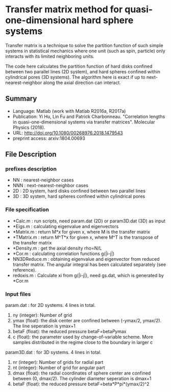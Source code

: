 # Transfer matrix method for quasi-one-dimensional hard sphere systems


Transfer matrix is a technique to solve the partition function of such simple systems in statistical mechanics where one unit (such as spin, particle) only interacts with its limited neighboring units.

The code here calculates the partition function of hard disks confined between two parallel lines (2D system), and hard spheres confined within cylindrical pores (3D systems). The algorithm here is exact if up to next-nearest-neighbor along the axial direction can interact.

## Summary

- Language: Matlab (work with Matlab R2016a, R2017a)
- Publication: Yi Hu, Lin Fu and Patrick Charbonneau. \"Correlation lengths in quasi-one-dimensional systems via transfer matrices\". Molecular Physics (2018). 
- URL: http://doi.org/10.1080/00268976.2018.1479543
- preprint access: arxiv:1804.00693

## File Description

### prefixes description
- NN : nearest-neighbor cases
- NNN : next-nearest-neighbor cases
- 2D : 2D system, hard disks confined between two parallel lines
- 3D : 3D system, hard spheres confined within cylindrical pores

### File specification
- \*Calc.m : run scripts, need param.dat (2D) or param3D.dat (3D) as input
- \*Eigs.m : calculating eigenvalue and eigenvectors
- \*Matrix.m : return M\*x for given x, where M is the transfer matrix
- \*TMatrix.m : return M^T\*x for given x, where M^T is the transpose of the transfer matrix
- \*Density.m : get the axial density rho=N/L 
- \*Cor.m : calculating correlation functions g(|i-j|)
- NN3DReduce.m : obtaining eigenvalue and eigenvector from reduced transfer matrix. The angular integral has been calculated separately (see reference).
- redoxis.m : Calculate xi from g(|i-j|), need gs.dat, which is generated by \*Cor.m

### Input files
param.dat : for 2D systems. 4 lines in total.

1. ny (integer): Number of grid
2. ymax (float): the disk center are confined between (-ymax/2, ymax/2). The line seperation is ymax+1
3. betaF (float): the reduced pressure betaF=beta*P*ymax
4. c (float): the parameter used by change-of-variable scheme. More samples distributed in the regime close to the boundary in larger c

param3D.dat : for 3D systems. 4 lines in total.

1. nr (integer): Number of grids for radial part
2. nt (integer): Number of grid for angular part
3. dmax (float): the radial coordinates of sphere center are confined between (0, dmax/2). The cylinder diameter seperation is dmax+1
4. betaF (float): the reduced pressure betaF=beta\*P\*pi\*(ymax/2)^2

